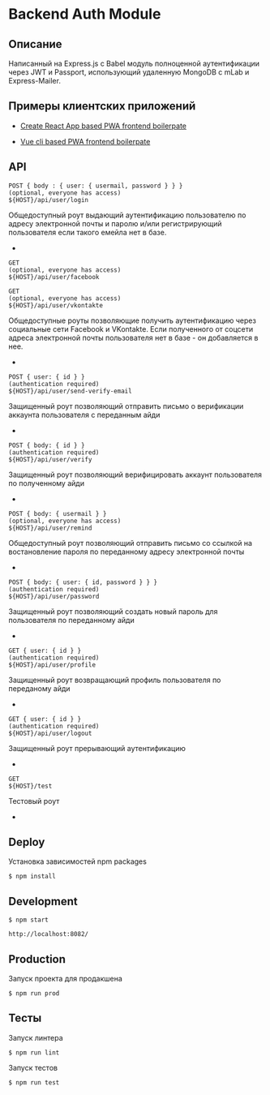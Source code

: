 Backend Auth Module
===================

Описание
--------

Написанный на Express.js с Babel модуль полноценной аутентификации через JWT и Passport, использующий удаленную MongoDB с mLab и Express-Mailer.


Примеры клиентских приложений
-----------------------------

* [Create React App based PWA frontend boilerpate](https://github.com/ushliypakostnik/react-auth)

* [Vue cli based PWA frontend boilerpate](https://github.com/ushliypakostnik/vue-auth)


API
---

    POST { body : { user: { usermail, password } } }
    (optional, everyone has access)
    ${HOST}/api/user/login

Общедоступный роут выдающий аутентификацию пользователю по адресу электронной почты и паролю и/или регистрирующий пользователя если такого емейла нет в базе.

*

    GET
    (optional, everyone has access)
    ${HOST}/api/user/facebook

    GET
    (optional, everyone has access)
    ${HOST}/api/user/vkontakte

Общедоступные роуты позволяющие получить аутентификацию через социальные сети Facebook и VKontakte. Если полученного от соцсети адреса электронной почты пользователя нет в базе - он добавляется в нее.

*

    POST { user: { id } }
    (authentication required)
    ${HOST}/api/user/send-verify-email

Защищенный роут позволяющий отправить письмо о верификации аккаунта пользователя с переданным айди

*

    POST { body: { id } }
    (authentication required)
    ${HOST}/api/user/verify

Защищенный роут позволяющий верифицировать аккаунт пользователя по полученному айди

*

    POST { body: { usermail } }
    (optional, everyone has access)
    ${HOST}/api/user/remind

Общедоступный роут позволяющий отправить письмо со ссылкой на востановление пароля по переданному адресу электронной почты

*

    POST { body: { user: { id, password } } }
    (authentication required)
    ${HOST}/api/user/password

Защищенный роут позволяющий создать новый пароль для пользователя по переданному айди

*

    GET { user: { id } }
    (authentication required)
    ${HOST}/api/user/profile

Защищенный роут возвращающий профиль пользователя по переданому айди

*

    GET { user: { id } }
    (authentication required)
    ${HOST}/api/user/logout

Защищенный роут прерывающий аутентификацию

*

    GET
    ${HOST}/test

Тестовый роут

*

Deploy
------

Установка зависимостей npm packages

    $ npm install

Development
-----------

    $ npm start

    http://localhost:8082/

Production
----------

Запуск проекта для продакшена

    $ npm run prod

Тесты
-----

Запуск линтера

    $ npm run lint

Запуск тестов

    $ npm run test
